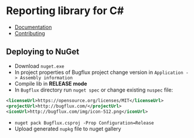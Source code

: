 # Reporting library for C#

- [Documentation](http://bugflux.com/guide/master/reporting-libraries/csharp.html)
- [Contributing](http://bugflux.com/guide/master/for-developers/contributing.html)

## Deploying to NuGet

- Download `nuget.exe`
- In project properties of Bugflux project change version in `Application -> Assembly information`
- Compile lib in **RELEASE mode**
- In `Bugflux` directory run `nuget spec` or change existing `nuspec` file:
```xml
<licenseUrl>https://opensource.org/licenses/MIT</licenseUrl>
<projectUrl>http://bugflux.com/</projectUrl>
<iconUrl>http://bugflux.com/img/icon-512.png</iconUrl>
```
- `nuget pack Bugflux.csproj -Prop Configuration=Release`
- Upload generated `nupkg` file to nuget gallery